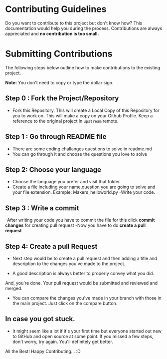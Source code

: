 # Contributing Guidelines

Do you want to contribute to this project but don't know how? 
This documentation would help you during the process.
Contributions are always appreciated and **no contribution is too small.**

# Submitting Contributions

The following steps below outline how to make contributions to the existing project.

**Note:** You don't need to copy or type the dollar sign. 

## Step 0 : Fork the Project/Repository

- Fork this Repository. This will create a Local Copy of this Repository for you to work on.  This will make a copy on your Github Profile. Keep a reference to the original project in `upstream` remote.

## Step 1 : Go through README file

- There are some coding challanges questions to solve in readme.md
- You can go through it and choose the questions you love to solve

## Step 2: Choose your language

- Choose the language you prefer and visit that folder
- Create a file including your name,question you are going to solve and your file extension.
Example: Makers_helloworld.py
-Write your code.

## Step 3 : Write a commit
-After writing your code you have to commit the file for this click **commit changes** for creating pull request
-Now you have to do **create a pull request** 

## Step 4: Create a pull Request

- Next step would be to create a pull request and then adding a title and description to the changes you've made to the project.

- A good description is always better to properly convey what you did.

And, you're done. Your pull request would be submitted and reviewed and merged.

- You can compare the changes you've made in your branch with those in the main project. Just click on the compare button.

## In case you got stuck.
- It might seem like a lot if it's your first time but everyone started out new to GitHub and open source at some point. If you missed a few steps, don't worry, try again. You'll definitely get better.


All the Best! 
Happy Contributing... :D

